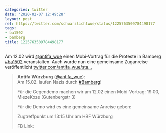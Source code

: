 ```yaml
---
categories: twitter
date: '2020-02-07 12:49:28'
layout: post
ref: https://twitter.com/schwarzlichtwue/status/1225763509784498177
tags:
- ba1502
- bamberg
title: 1225763509784498177
---
```

Am 12.02 wird [@antifa_wue](https://twitter.com/antifa_wue) einen Mobi-Vortrag für die Proteste in Bamberg [#ba1502](/t/ba1502) veranstalten. Auch wurde nun eine gemeinsame Zuganreise veröffentlicht [twitter.com/antifa_wue/sta…](https://twitter.com/antifa_wue/status/1225740934681370624)
> <b>Antifa Würzburg</b> ([@antifa_wue](https://twitter.com/antifa_wue)):  
>Am 15.02. laufen Nazis durch [#Bamberg](/t/bamberg)!  
>  
>Für die Gegendemo machen wir am 12.02 einen Mobi-Vortrag: 19:00, MiezeKoze (Gutenbergstr 3)  
>  
>  
>  
>Für die Demo wird es eine gemeinsame Anreise geben:  
>  
>Zugtreffpunkt um 13:15 Uhr am HBF Würzburg  
>  
>  
>  
>FB Link:    


